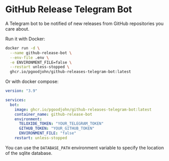 # GitHub Release Telegram Bot

A Telegram bot to be notified of new releases from GitHub repositories you care about.

Run it with Docker:

```sh
docker run -d \
  --name github-release-bot \
  --env-file .env \
  -e ENVIRONMENT_FILE=false \
  --restart unless-stopped \
  ghcr.io/pgoodjohn/github-releases-telegram-bot:latest
```

Or with docker compose:

```yaml
version: "3.9"

services:
  bot:
    image: ghcr.io/pgoodjohn/github-releases-telegram-bot:latest
    container_name: github-release-bot
    environment:
      TELOXIDE_TOKEN: "YOUR_TELEGRAM_TOKEN"
      GITHUB_TOKEN: "YOUR_GITHUB_TOKEN"
      ENVIRONMENT_FILE: "false"
    restart: unless-stopped
```

You can use the `DATABASE_PATH` environment variable to specify the location of the sqlite database.